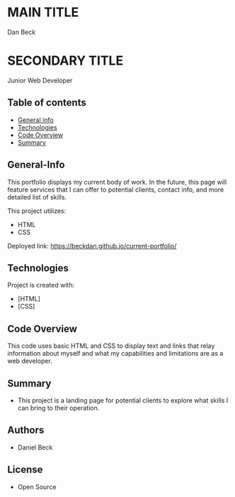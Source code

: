 # MAIN TITLE

Dan Beck 

# SECONDARY TITLE

Junior Web Developer

## Table of contents

- [General info](#General-Info)
- [Technologies](#Technologies)
- [Code Overview](#Code-Overview)
- [Summary](#Summary)

## General-Info

This portfolio displays my current body of work. In the future, this page will feature services that I can offer to potential clients, contact info, and more detailed list of skills. 

This project utilizes:
- HTML
- CSS


Deployed link: https://beckdan.github.io/current-portfolio/

## Technologies

Project is created with:

- [HTML]
- [CSS]


## Code Overview

This code uses basic HTML and CSS to display text and links that relay information about myself and what my capabilities and limitations are as a web developer. 

## Summary

- This project is a landing page for potential clients to explore what skills I can bring to their operation. 


## Authors

- Daniel Beck

## License

- Open Source
